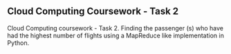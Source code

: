 ## Cloud Computing Coursework - Task 2

Cloud Computing coursework - Task 2. Finding the passenger (s) who have had the highest number of flights using a MapReduce like implementation in Python.

